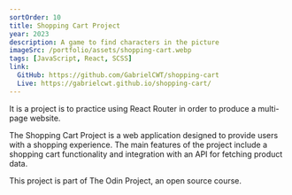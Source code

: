 ```yaml
---
sortOrder: 10
title: Shopping Cart Project
year: 2023
description: A game to find characters in the picture
imageSrc: /portfolio/assets/shopping-cart.webp
tags: [JavaScript, React, SCSS]
link:
  GitHub: https://github.com/GabrielCWT/shopping-cart
  Live: https://gabrielcwt.github.io/shopping-cart/
---
```


It is a project is to practice using React Router in order to produce a multi-page website.

The Shopping Cart Project is a web application designed to provide users with a shopping experience. The main features of the project include a shopping cart functionality and integration with an API for fetching product data.

This project is part of The Odin Project, an open source course.
